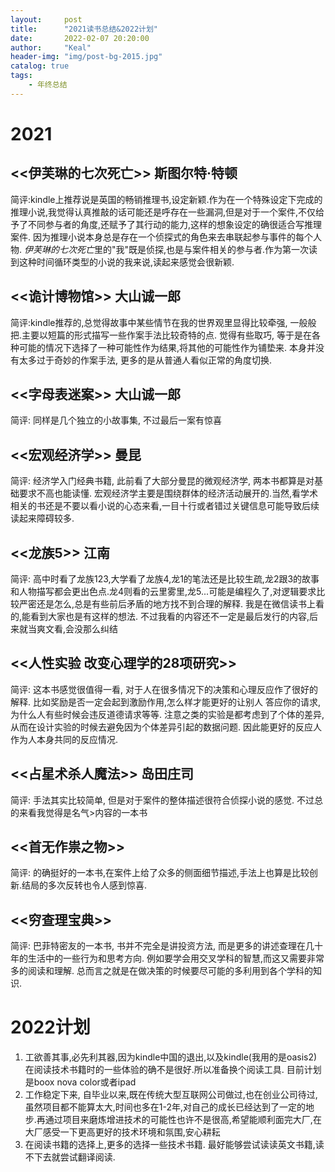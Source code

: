 ```yaml
---
layout:     post
title:      "2021读书总结&2022计划"
date:       2022-02-07 20:20:00
author:     "Keal"
header-img: "img/post-bg-2015.jpg"
catalog: true
tags:
    - 年终总结
---
```


# 2021

## <<伊芙琳的七次死亡>>   斯图尔特·特顿

简评:kindle上推荐说是英国的畅销推理书,设定新颖.作为在一个特殊设定下完成的推理小说,我觉得认真推敲的话可能还是呼存在一些漏洞,但是对于一个案件,不仅给予了不同参与者的角度,还赋予了其行动的能力,这样的想象设定的确很适合写推理案件. 因为推理小说本身总是存在一个侦探式的角色来去串联起参与事件的每个人物. *伊芙琳的七次死亡*里的"我"既是侦探,也是与案件相关的参与者.作为第一次读到这种时间循环类型的小说的我来说,读起来感觉会很新颖. 

## <<诡计博物馆>>   大山诚一郎

简评:kindle推荐的,总觉得故事中某些情节在我的世界观里显得比较牵强, 一般般把.主要以短篇的形式描写一些作案手法比较奇特的点. 觉得有些取巧, 等于是在各种可能的情况下选择了一种可能性作为结果,将其他的可能性作为铺垫来. 本身并没有太多过于奇妙的作案手法, 更多的是从普通人看似正常的角度切换. 

## <<字母表迷案>>  大山诚一郎

简评: 同样是几个独立的小故事集, 不过最后一案有惊喜

## <<宏观经济学>>  曼昆

简评: 经济学入门经典书籍, 此前看了大部分曼昆的微观经济学, 两本书都算是对基础要求不高也能读懂. 宏观经济学主要是围绕群体的经济活动展开的.当然,看学术相关的书还是不要以看小说的心态来看,一目十行或者错过关键信息可能导致后续读起来障碍较多.

## <<龙族5>> 江南

简评: 高中时看了龙族123,大学看了龙族4,龙1的笔法还是比较生疏,龙2跟3的故事和人物描写都会更出色点.龙4则看的云里雾里,龙5...可能是编程久了,对逻辑要求比较严密还是怎么,总是有些前后矛盾的地方找不到合理的解释. 我是在微信读书上看的,能看到大家也是有这样的想法. 不过我看的内容还不一定是最后发行的内容,后来就当爽文看,会没那么纠结

## <<人性实验 改变心理学的28项研究>> 

简评: 这本书感觉很值得一看, 对于人在很多情况下的决策和心理反应作了很好的解释. 比如奖励是否一定会起到激励作用,怎么样才能更好的让别人 答应你的请求, 为什么人有些时候会违反道德请求等等. 注意之类的实验是都考虑到了个体的差异,从而在设计实验的时候去避免因为个体差异引起的数据问题. 因此能更好的反应人作为人本身共同的反应情况.

## <<占星术杀人魔法>> 岛田庄司

简评: 手法其实比较简单, 但是对于案件的整体描述很符合侦探小说的感觉. 不过总的来看我觉得是名气>内容的一本书

## <<首无作祟之物>> 

简评: 的确挺好的一本书,在案件上给了众多的侧面细节描述,手法上也算是比较创新.结局的多次反转也令人感到惊喜.

## <<穷查理宝典>>

简评: 巴菲特密友的一本书, 书并不完全是讲投资方法, 而是更多的讲述查理在几十年的生活中的一些行为和思考方向. 例如要学会用交叉学科的智慧,而这又需要非常多的阅读和理解. 总而言之就是在做决策的时候要尽可能的多利用到各个学科的知识.

# 2022计划

1. 工欲善其事,必先利其器,因为kindle中国的退出,以及kindle(我用的是oasis2)在阅读技术书籍时的一些体验的确不是很好.所以准备换个阅读工具. 目前计划是boox nova color或者ipad
2. 工作稳定下来, 自毕业以来,既在传统大型互联网公司做过,也在创业公司待过,虽然项目都不能算太大,时间也多在1-2年,对自己的成长已经达到了一定的地步.再通过项目来磨炼增进技术的可能性也许不是很高,希望能顺利面完大厂,在大厂感受一下更高更好的技术环境和氛围,安心耕耘
3. 在阅读书籍的选择上,更多的选择一些技术书籍. 最好能够尝试读读英文书籍,读不下去就尝试翻译阅读.
